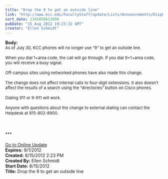```yaml
---
title: "Drop the 9 to get an outside line"
link: "http://www.kcc.edu/FacultyStaff/update/Lists/Announcements/DispForm.aspx?ID=781"
sort_date: 1345058612000
pubDate: "15 Aug 2012 19:23:32 GMT"
creator: "Ellen Schmidt"
---
```


<div><b>Body:</b> <div class="ExternalClass9D9C2B47FAA54D3FA0E5EA38122E705B"><div>
<div><font size="2">As of July 30, KCC phones will no longer use “9” to get an outside line.</font></div><font size="2">
<div><br />When you dial 1+area code, the call will go through. If you dial 9+1+area code, you will receive a busy signal.</div>
<div><br />Off-campus sites using networked phones have also made this change.</div>
<div><br />The change does not affect internal calls to four-digit extensions. It also doesn’t affect the results of a search using the “directories” button on Cisco phones. </div>
<div> </div>
<div>Dialing 911 or 9-911 will work.</div>
<div><br />Anyone with questions about the change to external dialing can contact the Helpdesk at </font><span style="white-space:nowrap" class="baec5a81-e4d6-4674-97f3-e9220f0136c1"><font size="2">815-802-8900</font>.</span></div>
<div><span style="white-space:nowrap" class="baec5a81-e4d6-4674-97f3-e9220f0136c1"></span> </div>
<div><span style="white-space:nowrap" class="baec5a81-e4d6-4674-97f3-e9220f0136c1"></span> </div>
<div><span style="white-space:nowrap" class="baec5a81-e4d6-4674-97f3-e9220f0136c1"></span> </div>
<div><span style="white-space:nowrap" class="baec5a81-e4d6-4674-97f3-e9220f0136c1">***</span></div>
<div><span style="white-space:nowrap" class="baec5a81-e4d6-4674-97f3-e9220f0136c1"></span> </div>
<div><span style="white-space:nowrap" class="baec5a81-e4d6-4674-97f3-e9220f0136c1"><a href="/FacultyStaff/update/Pages/dailyupdate.aspx">Go to Online Update</a></span><span style="white-space:nowrap" class="baec5a81-e4d6-4674-97f3-e9220f0136c1"></span></div></div></div></div>
<div><b>Expires:</b> 9/1/2012</div>
<div><b>Created:</b> 8/15/2012 2:23 PM</div>
<div><b>Created By:</b> Ellen Schmidt</div>
<div><b>Start Date:</b> 8/15/2012</div>
<div><b>Title:</b> Drop the 9 to get an outside line</div>
